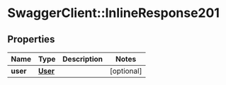 # SwaggerClient::InlineResponse201

## Properties
Name | Type | Description | Notes
------------ | ------------- | ------------- | -------------
**user** | [**User**](User.md) |  | [optional] 

